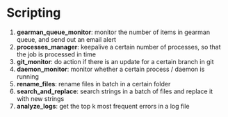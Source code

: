 # Scripting

1. <b>gearman_queue_monitor</b>: monitor the number of items in gearman queue, and send out an email alert
2. <b>processes_manager</b>: keepalive a certain number of processes, so that the job is processed in time
3. <b>git_monitor</b>: do action if there is an update for a certain branch in git
4. <b>daemon_monitor</b>: monitor whether a certain process / daemon is running
5. <b>rename_files</b>: rename files in batch in a certain folder
6. <b>search_and_replace</b>: search strings in a batch of files and replace it with new strings
7. <b>analyze_logs</b>: get the top k most frequent errors in a log file
